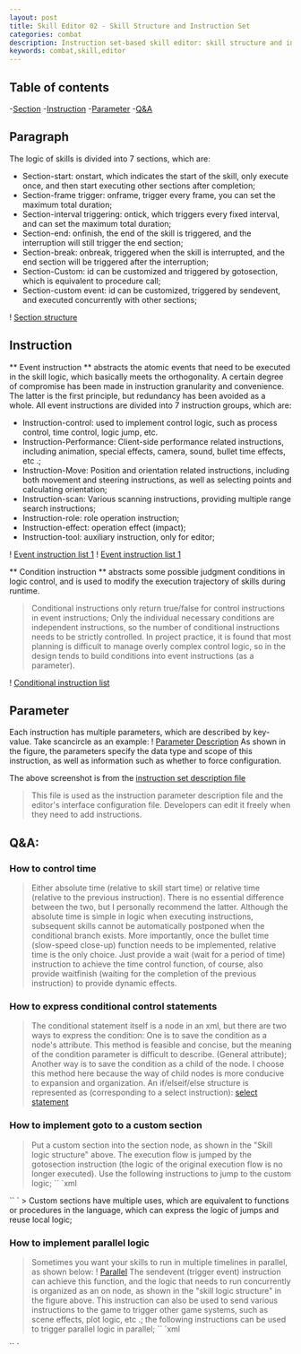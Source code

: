 ```yaml
---
layout: post
title: Skill Editor 02 - Skill Structure and Instruction Set
categories: combat
description: Instruction set-based skill editor: skill structure and instruction set
keywords: combat,skill,editor
---
```


## Table of contents

-[Section](#Section)
-[Instruction](#Instruction)
-[Parameter](#Parameter)
-[Q&A](#Q&A)

## Paragraph

The logic of skills is divided into 7 sections, which are:
+ Section-start: onstart, which indicates the start of the skill, only execute once, and then start executing other sections after completion;
+ Section-frame trigger: onframe, trigger every frame, you can set the maximum total duration;
+ Section-interval triggering: ontick, which triggers every fixed interval, and can set the maximum total duration;
+ Section-end: onfinish, the end of the skill is triggered, and the interruption will still trigger the end section;
+ Section-break: onbreak, triggered when the skill is interrupted, and the end section will be triggered after the interruption;
+ Section-Custom: id can be customized and triggered by gotosection, which is equivalent to procedure call;
+ Section-custom event: id can be customized, triggered by sendevent, and executed concurrently with other sections;

! [Section structure](/images/posts/visualskilleditor/guild-sections.png)

## Instruction

** Event instruction ** abstracts the atomic events that need to be executed in the skill logic, which basically meets the orthogonality. A certain degree of compromise has been made in instruction granularity and convenience. The latter is the first principle, but redundancy has been avoided as a whole.
All event instructions are divided into 7 instruction groups, which are:
+ Instruction-control: used to implement control logic, such as process control, time control, logic jump, etc.
+ Instruction-Performance: Client-side performance related instructions, including animation, special effects, camera, sound, bullet time effects, etc .;
+ Instruction-Move: Position and orientation related instructions, including both movement and steering instructions, as well as selecting points and calculating orientation;
+ Instruction-scan: Various scanning instructions, providing multiple range search instructions;
+ Instruction-role: role operation instruction;
+ Instruction-effect: operation effect (impact);
+ Instruction-tool: auxiliary instruction, only for editor;

! [Event instruction list 1](/images/posts/visualskilleditor/guild-actions1.png)
! [Event instruction list 1](/images/posts/visualskilleditor/guild-actions2.png)

** Condition instruction ** abstracts some possible judgment conditions in logic control, and is used to modify the execution trajectory of skills during runtime.
> Conditional instructions only return true/false for control instructions in event instructions;
> Only the individual necessary conditions are independent instructions, so the number of conditional instructions needs to be strictly controlled.
In project practice, it is found that most planning is difficult to manage overly complex control logic, so in the design tends to build conditions into event instructions (as a parameter).

! [Conditional instruction list](/images/posts/visualskilleditor/guild-conds.png)

## Parameter

Each instruction has multiple parameters, which are described by key-value. Take scancircle as an example:
! [Parameter Description](/images/posts/visualskilleditor/guild-params.png)
As shown in the figure, the parameters specify the data type and scope of this instruction, as well as information such as whether to force configuration.

The above screenshot is from the [instruction set description file](https://github.com/River-Li-1024/VisualSkillEditor/blob/master/Bin/Config/SkillSpec.xml)
> This file is used as the instruction parameter description file and the editor's interface configuration file. Developers can edit it freely when they need to add instructions.


## Q&A:

### How to control time
> Either absolute time (relative to skill start time) or relative time (relative to the previous instruction).
There is no essential difference between the two, but I personally recommend the latter. Although the absolute time is simple in logic when executing instructions, subsequent skills cannot be automatically postponed when the conditional branch exists.
More importantly, once the bullet time (slow-speed close-up) function needs to be implemented, relative time is the only choice. Just provide a wait (wait for a period of time) instruction to achieve the time control function, of course, also provide waitfinish (waiting for the completion of the previous instruction) to provide dynamic effects.

### How to express conditional control statements
> The conditional statement itself is a node in an xml, but there are two ways to express the condition: One is to save the condition as a node's attribute. This method is feasible and concise, but the meaning of the condition parameter is difficult to describe. (General attribute); Another way is to save the condition as a child of the node. I choose this method here because the way of child nodes is more conducive to expansion and organization.
> An if/elseif/else structure is represented as (corresponding to a select instruction):
> [select statement](/images/posts/visualskilleditor/select.png)

### How to implement goto to a custom section
> Put a custom section into the section node, as shown in the "Skill logic structure" above. The execution flow is jumped by the gotosection instruction (the logic of the original execution flow is no longer executed).
Use the following instructions to jump to the custom logic;
`` `xml
<action id = "gotosection" eventid = "sec_name" />
`` `
> Custom sections have multiple uses, which are equivalent to functions or procedures in the language, which can express the logic of jumps and reuse local logic;

### How to implement parallel logic
> Sometimes you want your skills to run in multiple timelines in parallel, as shown below:
>! [Parallel](/images/posts/visualskilleditor/concurrent.png)
> The sendevent (trigger event) instruction can achieve this function, and the logic that needs to run concurrently is organized as an on node, as shown in the "skill logic structure" in the figure above. This instruction can also be used to send various instructions to the game to trigger other game systems, such as scene effects, plot logic, etc .; the following instructions can be used to trigger parallel logic in parallel;
`` `xml
<action id = "sendevent" eventid = "evt_name" />
`` `